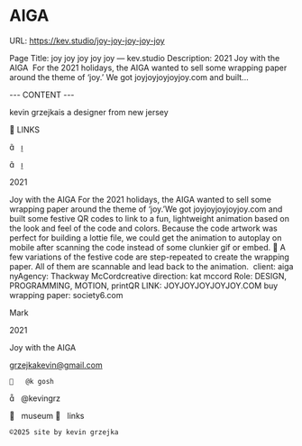 # AIGA

URL: https://kev.studio/joy-joy-joy-joy-joy

Page Title: joy joy joy joy joy — kev.studio
Description: 2021 Joy with the AIGA  For the 2021 holidays, the AIGA wanted to sell some wrapping paper around the theme of ‘joy.’ We got joyjoyjoyjoyjoy.com and built...

--- CONTENT ---

kevin grzejkais a designer from new jersey


	



 



	
	
︎ LINKS

︎︎︎   ︎︎︎

︎︎︎   ︎︎︎

2021
	
Joy with the AIGA For the 2021 holidays, the AIGA wanted to sell some wrapping paper around the theme of ‘joy.’We got joyjoyjoyjoyjoy.com and built some festive QR codes to link to a fun, lightweight animation based on the look and feel of the code and colors. Because the code artwork was perfect for building a lottie file, we could get the animation to autoplay on mobile after scanning the code instead of some clunkier gif or embed. 😬
A few variations of the festive code are step-repeated to create the wrapping paper. All of them are scannable and lead back to the animation. 
client: aiga nyAgency: Thackway McCordcreative direction: kat mccord
Role: DESIGN, PROGRAMMING, MOTION, printQR LINK: JOYJOYJOYJOYJOY.COM
buy wrapping paper: society6.com


	





	



	




	







	
	
	



				

				
 
 
  Mark

2021

Joy with the AIGA

grzejkakevin@gmail.com


	
	︎   @k gosh
︎   @kevingrz

	
︎   museum
︎   links












	
	©2025 site by kevin grzejka

